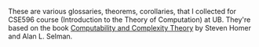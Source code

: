 These are various glossaries, theorems, corollaries, that I collected for CSE596
course (Introduction to the Theory of Computation) at UB. They're based on the
book [Computability and Complexity Theory][book] by Steven Homer and Alan L. Selman.


[book]: http://www.springer.com/computer/theoretical+computer+science/book/978-1-4614-0681-5
